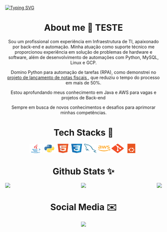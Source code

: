 <a href="https://git.io/typing-svg"><img src="https://readme-typing-svg.demolab.com?font=Fira+Code&weight=500&pause=1000&color=F7F7F7&background=FFFFFF00&center=true&vCenter=true&width=435&lines=Hello+world!+Guilherme+here%2C+welcome" alt="Typing SVG" /></a>

<div align="center">
  <h1> About me 👋 TESTE</h1>
  <p>Sou um profissional com experiência em Infraestrutura de TI, apaixonado por back-end e automação. Minha atuação como suporte técnico me proporcionou experiência em solução de problemas de hardware e software, além de desenvolvimento de automações com Python, MySQL, Linux e GCP.

Domino Python para automação de tarefas (RPA), como demonstrei no <a href="https://github.com/Guilhermepxt04/python-rpa-notas-fiscais-gr" rel="external"> projeto de lançamento de notas fiscais </a>, que reduziu o tempo do processo em mais de 50%.

Estou aprofundando meus conhecimento em Java e AWS para vagas e projetos de Back-end 

Sempre em busca de novos conhecimentos e desafios para aprimorar minhas competências.

</p>
</div>

<div align="center"> 
  <div style="display: inline_block">
    <h1> Tech Stacks 🤖</h1>
    <img height="30" width="40" alt="java-icon" src="https://raw.githubusercontent.com/devicons/devicon/master/icons/java/java-original.svg">
    <img height="30" width="40" alt="python-icon"  src="https://raw.githubusercontent.com/devicons/devicon/master/icons/python/python-original.svg">
    <img height="30" width="40" alt="html5-icon" src="https://raw.githubusercontent.com/devicons/devicon/master/icons/html5/html5-original.svg">
    <img height="30" width="40" alt="css3-icon" src="https://raw.githubusercontent.com/devicons/devicon/master/icons/css3/css3-original.svg">
    <img height="30" width="40" alt="mysql-icon" src="https://raw.githubusercontent.com/devicons/devicon/master/icons/mysql/mysql-original.svg">
    <img height="30" width="40" alt="aws-icon" src="https://raw.githubusercontent.com/devicons/devicon/refs/heads/master/icons/amazonwebservices/amazonwebservices-plain-wordmark.svg">
    <img height="30" width="40" alt="git-icon" src="https://raw.githubusercontent.com/devicons/devicon/refs/heads/master/icons/git/git-original.svg">
    <img height="30" width="40" alt="ubuntu-icon" src="https://raw.githubusercontent.com/devicons/devicon/refs/heads/master/icons/ubuntu/ubuntu-original.svg">
</div>

<div>
  <h1 align="center"> Github Stats ✨</h1>
  <img align="left" height="110em" src="https://github-readme-stats.vercel.app/api?username=Guilhermepxt04&show_icons=true&theme=midnight-purple&include_all_commits=true&count_private=false"/>
  <img height="110em" src="https://user-images.githubusercontent.com/74038190/225813708-98b745f2-7d22-48cf-9150-083f1b00d6c9.gif"/>
  <img align="right" height="110em" src="https://github-readme-stats.vercel.app/api/top-langs/?username=Guilhermepxt04&layout=compact&langs_count=16&theme=midnight-purple"/>
</div>

   
<div align="center"> 
    <h1>Social Media ✉️</h1>
    <a href="https://www.linkedin.com/in/guilherme-peixoto-dev" rel="external"><img src="https://img.shields.io/badge/-LinkedIn-%230077B5?style=for-the-badge&logo=linkedin&logoColor=white"></a>
</div>
